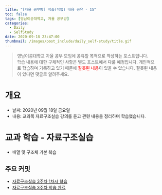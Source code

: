 ```yaml
---
title: "[자율 공부방] 학습(작업) 내용 공유 - 15"
toc: false
tags: [영남이공대학교, 자율 공부방]
categories:
  - Daily
  - SelfStudy
date: 2020-09-18 23:47:00
thumbnail: /images/post_include/daily_self-study/title.gif
---
```

> 영남이공대학교 자율 공부 모임에 공유할 목적으로 작성하는 포스트입니다.  
> 학습 내용에 대한 구체적인 사항은 별도 포스트에서 다룰 예정입니다.
> 개인적으로 학습하며 기록하고 있기 때문에 <font color='red'>잘못된 내용</font>이 있을 수 있습니다. 잘못된 내용이 있다면 댓글로 알려주세요.  

# 개요
* 날짜: 2020년 09월 18일 금요일
* 내용: 교과목 자료구조실습 강의를 듣고 관련 내용을 정리하며 학습했습니다.

# 교과 학습 - 자료구조실습
* 배열 및 구조체 기본 복습

## 주요 커밋
* [자료구조실습 3주차 1차시 학습](https://github.com/960813/ync-2nd-grade-at-2020-02/commit/9301f41e6664fa8f860ba67ae67b9f698fe73096)
* [자료구조실습 3주차 학습 완료](https://github.com/960813/ync-2nd-grade-at-2020-02/commit/87a0255ac19fde4b482da8d516ce0f844f82cb29)
